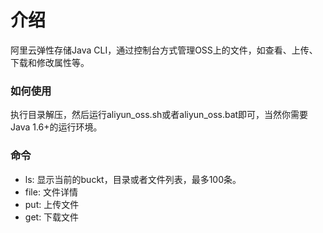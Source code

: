 介绍
====================================
阿里云弹性存储Java CLI，通过控制台方式管理OSS上的文件，如查看、上传、下载和修改属性等。

### 如何使用
执行目录解压，然后运行aliyun_oss.sh或者aliyun_oss.bat即可，当然你需要Java 1.6+的运行环境。
### 命令

* ls: 显示当前的buckt，目录或者文件列表，最多100条。
* file: 文件详情
* put: 上传文件
* get: 下载文件



